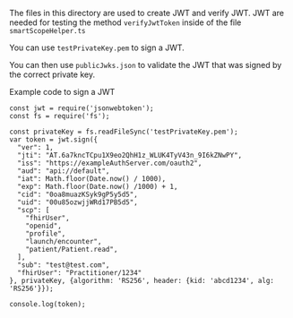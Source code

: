 The files in this directory are used to create JWT and verify JWT. JWT are needed for testing the method `verifyJwtToken` inside of the file `smartScopeHelper.ts`


You can use `testPrivateKey.pem` to sign a JWT.

You can then use `publicJwks.json` to validate the JWT that was signed by the correct private key.

Example code to sign a JWT


```
const jwt = require('jsonwebtoken');
const fs = require('fs');

const privateKey = fs.readFileSync('testPrivateKey.pem');
var token = jwt.sign({
  "ver": 1,
  "jti": "AT.6a7kncTCpu1X9eo2QhH1z_WLUK4TyV43n_9I6kZNwPY",
  "iss": "https://exampleAuthServer.com/oauth2",
  "aud": "api://default",
  "iat": Math.floor(Date.now() / 1000),
  "exp": Math.floor(Date.now() /1000) + 1,
  "cid": "0oa8muazKSyk9gP5y5d5",
  "uid": "00u85ozwjjWRd17PB5d5",
  "scp": [
    "fhirUser",
    "openid",
    "profile",
    "launch/encounter",
    "patient/Patient.read",
  ],
  "sub": "test@test.com",
  "fhirUser": "Practitioner/1234"
}, privateKey, {algorithm: 'RS256', header: {kid: 'abcd1234', alg: 'RS256'}});

console.log(token);
```